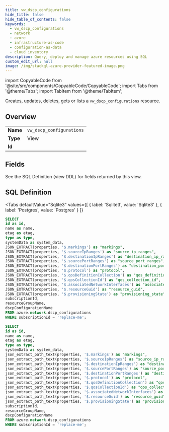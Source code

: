 ```yaml
--- 
title: vw_dscp_configurations
hide_title: false
hide_table_of_contents: false
keywords:
  - vw_dscp_configurations
  - network
  - azure
  - infrastructure-as-code
  - configuration-as-data
  - cloud inventory
description: Query, deploy and manage azure resources using SQL
custom_edit_url: null
image: /img/stackql-azure-provider-featured-image.png
---
```


import CopyableCode from '@site/src/components/CopyableCode/CopyableCode';
import Tabs from '@theme/Tabs';
import TabItem from '@theme/TabItem';

Creates, updates, deletes, gets or lists a <code>vw_dscp_configurations</code> resource.

## Overview
<table><tbody>
<tr><td><b>Name</b></td><td><code>vw_dscp_configurations</code></td></tr>
<tr><td><b>Type</b></td><td>View</td></tr>
<tr><td><b>Id</b></td><td><CopyableCode code="azure.network.vw_dscp_configurations" /></td></tr>
</tbody></table>

## Fields

See the SQL Definition (view DDL) for fields returned by this view.

## SQL Definition

<Tabs
defaultValue="Sqlite3"
values={[
{ label: 'Sqlite3', value: 'Sqlite3' },
{ label: 'Postgres', value: 'Postgres' }
]}
>
<TabItem value="Sqlite3">

```sql
SELECT
id as id,
name as name,
etag as etag,
type as type,
systemData as system_data,
JSON_EXTRACT(properties, '$.markings') as "markings",
JSON_EXTRACT(properties, '$.sourceIpRanges') as "source_ip_ranges",
JSON_EXTRACT(properties, '$.destinationIpRanges') as "destination_ip_ranges",
JSON_EXTRACT(properties, '$.sourcePortRanges') as "source_port_ranges",
JSON_EXTRACT(properties, '$.destinationPortRanges') as "destination_port_ranges",
JSON_EXTRACT(properties, '$.protocol') as "protocol",
JSON_EXTRACT(properties, '$.qosDefinitionCollection') as "qos_definition_collection",
JSON_EXTRACT(properties, '$.qosCollectionId') as "qos_collection_id",
JSON_EXTRACT(properties, '$.associatedNetworkInterfaces') as "associated_network_interfaces",
JSON_EXTRACT(properties, '$.resourceGuid') as "resource_guid",
JSON_EXTRACT(properties, '$.provisioningState') as "provisioning_state",
subscriptionId,
resourceGroupName,
dscpConfigurationName
FROM azure.network.dscp_configurations
WHERE subscriptionId = 'replace-me';
```

</TabItem>
<TabItem value="Postgres">

```sql
SELECT
id as id,
name as name,
etag as etag,
type as type,
systemData as system_data,
json_extract_path_text(properties, '$.markings') as "markings",
json_extract_path_text(properties, '$.sourceIpRanges') as "source_ip_ranges",
json_extract_path_text(properties, '$.destinationIpRanges') as "destination_ip_ranges",
json_extract_path_text(properties, '$.sourcePortRanges') as "source_port_ranges",
json_extract_path_text(properties, '$.destinationPortRanges') as "destination_port_ranges",
json_extract_path_text(properties, '$.protocol') as "protocol",
json_extract_path_text(properties, '$.qosDefinitionCollection') as "qos_definition_collection",
json_extract_path_text(properties, '$.qosCollectionId') as "qos_collection_id",
json_extract_path_text(properties, '$.associatedNetworkInterfaces') as "associated_network_interfaces",
json_extract_path_text(properties, '$.resourceGuid') as "resource_guid",
json_extract_path_text(properties, '$.provisioningState') as "provisioning_state",
subscriptionId,
resourceGroupName,
dscpConfigurationName
FROM azure.network.dscp_configurations
WHERE subscriptionId = 'replace-me';
```

</TabItem>
</Tabs>

